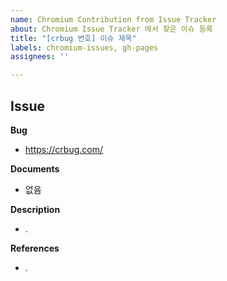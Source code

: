 ```yaml
---
name: Chromium Contribution from Issue Tracker
about: Chromium Issue Tracker 에서 찾은 이슈 등록
title: "[crbug 번호] 이슈 제목"
labels: chromium-issues, gh-pages
assignees: ''

---
```


## Issue

**Bug**
- https://crbug.com/

**Documents**
- 없음

**Description**
- .

**References**
- .
